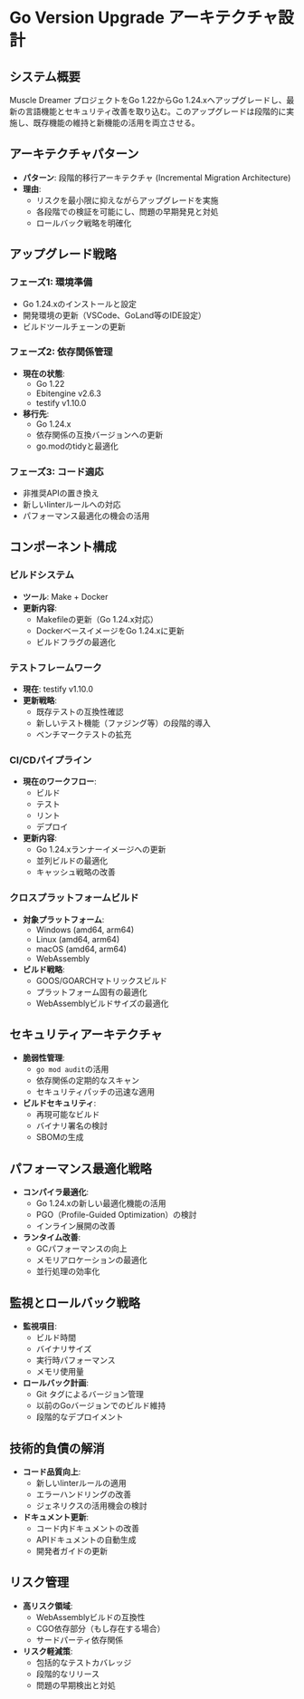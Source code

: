 # Go Version Upgrade アーキテクチャ設計

## システム概要
Muscle Dreamer プロジェクトをGo 1.22からGo 1.24.xへアップグレードし、最新の言語機能とセキュリティ改善を取り込む。このアップグレードは段階的に実施し、既存機能の維持と新機能の活用を両立させる。

## アーキテクチャパターン
- **パターン**: 段階的移行アーキテクチャ (Incremental Migration Architecture)
- **理由**: 
  - リスクを最小限に抑えながらアップグレードを実施
  - 各段階での検証を可能にし、問題の早期発見と対処
  - ロールバック戦略を明確化

## アップグレード戦略

### フェーズ1: 環境準備
- Go 1.24.xのインストールと設定
- 開発環境の更新（VSCode、GoLand等のIDE設定）
- ビルドツールチェーンの更新

### フェーズ2: 依存関係管理
- **現在の状態**:
  - Go 1.22
  - Ebitengine v2.6.3
  - testify v1.10.0
- **移行先**:
  - Go 1.24.x
  - 依存関係の互換バージョンへの更新
  - go.modのtidyと最適化

### フェーズ3: コード適応
- 非推奨APIの置き換え
- 新しいlinterルールへの対応
- パフォーマンス最適化の機会の活用

## コンポーネント構成

### ビルドシステム
- **ツール**: Make + Docker
- **更新内容**:
  - Makefileの更新（Go 1.24.x対応）
  - DockerベースイメージをGo 1.24.xに更新
  - ビルドフラグの最適化

### テストフレームワーク
- **現在**: testify v1.10.0
- **更新戦略**:
  - 既存テストの互換性確認
  - 新しいテスト機能（ファジング等）の段階的導入
  - ベンチマークテストの拡充

### CI/CDパイプライン
- **現在のワークフロー**:
  - ビルド
  - テスト
  - リント
  - デプロイ
- **更新内容**:
  - Go 1.24.xランナーイメージへの更新
  - 並列ビルドの最適化
  - キャッシュ戦略の改善

### クロスプラットフォームビルド
- **対象プラットフォーム**:
  - Windows (amd64, arm64)
  - Linux (amd64, arm64)
  - macOS (amd64, arm64)
  - WebAssembly
- **ビルド戦略**:
  - GOOS/GOARCHマトリックスビルド
  - プラットフォーム固有の最適化
  - WebAssemblyビルドサイズの最適化

## セキュリティアーキテクチャ
- **脆弱性管理**:
  - `go mod audit`の活用
  - 依存関係の定期的なスキャン
  - セキュリティパッチの迅速な適用
- **ビルドセキュリティ**:
  - 再現可能なビルド
  - バイナリ署名の検討
  - SBOMの生成

## パフォーマンス最適化戦略
- **コンパイラ最適化**:
  - Go 1.24.xの新しい最適化機能の活用
  - PGO（Profile-Guided Optimization）の検討
  - インライン展開の改善
- **ランタイム改善**:
  - GCパフォーマンスの向上
  - メモリアロケーションの最適化
  - 並行処理の効率化

## 監視とロールバック戦略
- **監視項目**:
  - ビルド時間
  - バイナリサイズ
  - 実行時パフォーマンス
  - メモリ使用量
- **ロールバック計画**:
  - Git タグによるバージョン管理
  - 以前のGoバージョンでのビルド維持
  - 段階的なデプロイメント

## 技術的負債の解消
- **コード品質向上**:
  - 新しいlinterルールの適用
  - エラーハンドリングの改善
  - ジェネリクスの活用機会の検討
- **ドキュメント更新**:
  - コード内ドキュメントの改善
  - APIドキュメントの自動生成
  - 開発者ガイドの更新

## リスク管理
- **高リスク領域**:
  - WebAssemblyビルドの互換性
  - CGO依存部分（もし存在する場合）
  - サードパーティ依存関係
- **リスク軽減策**:
  - 包括的なテストカバレッジ
  - 段階的なリリース
  - 問題の早期検出と対処